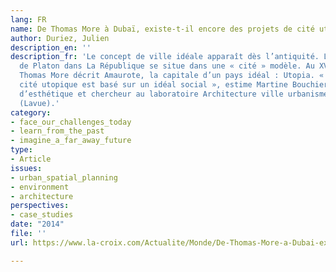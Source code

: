 ```yaml
---
lang: FR
name: De Thomas More à Dubaï, existe-t-il encore des projets de cité utopique ?
author: Duriez, Julien
description_en: ''
description_fr: 'Le concept de ville idéale apparaît dès l’antiquité. La réflexion
  de Platon dans La République se situe dans une « cité » modèle. Au XVIe siècle,
  Thomas More décrit Amaurote, la capitale d’un pays idéal : Utopia. « Le tracé d’une
  cité utopique est basé sur un idéal social », estime Martine Bouchier, professeur
  d’esthétique et chercheur au laboratoire Architecture ville urbanisme environnement
  (Lavue).'
category:
- face_our_challenges_today
- learn_from_the_past
- imagine_a_far_away_future
type:
- Article
issues:
- urban_spatial_planning
- environment
- architecture
perspectives:
- case_studies
date: "2014"
file: ''
url: https://www.la-croix.com/Actualite/Monde/De-Thomas-More-a-Dubai-existe-t-il-encore-des-projets-de-cite-utopique-2014-04-11-1135068

---
```

